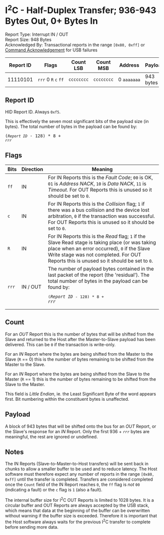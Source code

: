 
# I<sup>2</sup>C - Half-Duplex Transfer; 936-943 Bytes Out, 0+ Bytes In
Report Type: Interrupt IN / OUT<br />
Report Size: 948 Bytes<br />
Acknowledged By: Transactional reports in the range `[0x80, 0xff]` or [Command Acknowledgement](0x01.md) for USB failures

| Report ID | Flags                                     | Count LSB  | Count MSB  | Address          | Payload  |
|-----------|-------------------------------------------|------------|------------|------------------|----------|
| 11110101  | `rrr`&nbsp;0&nbsp;`R`&nbsp;`c`&nbsp;`ff` | `cccccccc` | `cccccccc` | 0&nbsp;`aaaaaaa` | 943 bytes  |

## Report ID
HID Report ID.  Always `0xf5`.

This is effectively the seven most significant bits of the payload size (in bytes).  The total number of bytes in the payload can be found by: <pre>(*`Report ID`* - 128) * 8 + *`rrr`*</pre>

## Flags

| Bits  | Direction | Meaning                                                                                                                       |
|-------|-----------|-------------------------------------------------------------------------------------------------------------------------------|
| `ff`  | IN        | For IN Reports this is the _Fault Code_; `00` is OK, `01` is _Address NACK_, `10` is _Data NACK_, `11` is _Timeout_.  For OUT Reports this is unused so it should be set to `0`. |
| `c`   | IN        | For IN Reports this is the _Collision_ flag; `1` if there was a bus collision and the device lost arbitration, `0` if the transaction was successful.  For OUT Reports this is unused so it should be set to `0`. |
| `R`   | IN        | For IN Reports this is the _Read_ flag; `1` if the Slave Read stage is taking place (or was taking place when an error occurred), `0` if the Slave Write stage was not completed.  For OUT Reports this is unused so it should be set to `0`. |
| `rrr` | IN / OUT  | The number of payload bytes contained in the last packet of the report (the 'residual').  The total number of bytes in the payload can be found by: <pre>(*`Report ID`* - 128) * 8 + *`rrr`*</pre> |

## Count
For an *OUT* Report this is the number of bytes that will be shifted from the Slave and returned to the Host after the Master-to-Slave payload has been delivered.  This can be `0` if the transaction is write-only.

For an *IN* Report where the bytes are being shifted from the Master to the Slave (`R` == 0) this is the number of bytes remaining to be shifted from the Master to the Slave.

For an *IN* Report where the bytes are being shifted from the Slave to the Master (`R` == 1) this is the number of bytes remaining to be shifted from the Slave to the Master.

This field is *Little Endian*, ie. the Least Significant Byte of the word appears first.  Bit numbering within the constituent bytes is unaffected.

## Payload
A block of 943 bytes that will be shifted onto the bus for an *OUT* Report, or the Slave's response for an *IN* Report.  Only the first 936 + *`rrr`* bytes are meaningful, the rest are ignored or undefined.

## Notes
The IN Reports (Slave-to-Master-to-Host transfers) will be sent back in chunks to allow a smaller buffer to be used and to reduce latency.  The Host software must
therefore expect any number of reports in the range `[0x80, 0xff]` until the transfer is completed.  Transfers are considered completed once the `Count` field of the
IN Report reaches `0`, the `ff` flag is *not* `00` (indicating a fault) or the `c` flag is `1` (also a fault).

The internal buffer size for I<sup>2</sup>C OUT Reports is limited to 1028 bytes.  It is a circular buffer and OUT Reports are always accepted by the USB stack, which
means that data at the beginning of the buffer can be overwritten without warning if the buffer size is exceeded.  Therefore it is important that the Host software
always waits for the previous I<sup>2</sup>C transfer to complete before sending more data.
